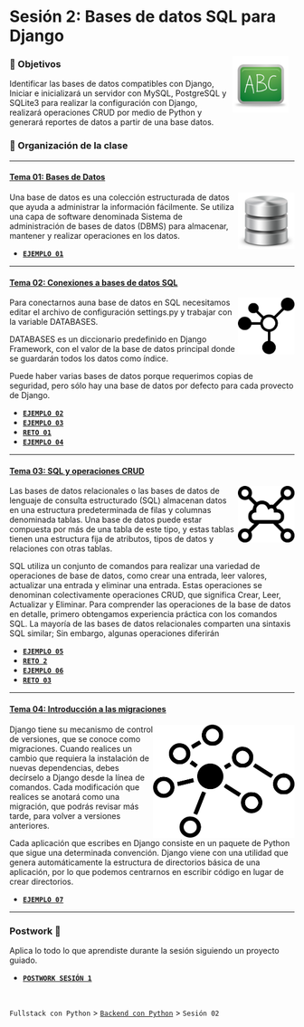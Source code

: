 # Sesión 2: Bases de datos SQL para Django

<img src="img/pizarron.png" align="right" height="100" width="100" hspace="10">


### :dart: Objetivos

Identificar las bases de datos compatibles con Django, Iniciar  e inicializará un servidor con MySQL, PostgreSQL y SQLite3 para realizar la configuración con Django, realizará operaciones CRUD por medio de Python y generará reportes de datos a partir de una base datos.


### 📂 Organización de la clase
***


#### <ins>Tema 01: Bases de Datos</ins>
<img src="img/imagen1.png" align="right" height="100" width="100">

Una base de datos es una colección estructurada de datos que ayuda a administrar la información fácilmente. Se utiliza una capa de software denominada Sistema de administración de bases de datos (DBMS) para almacenar, mantener y realizar operaciones en los datos.

 - [**`EJEMPLO 01`**](Ejemplo-01)

***
#### <ins>Tema 02: Conexiones a bases de datos SQL</ins>
<img src="img/imagen2.png" align="right" height="100" width="100">

Para conectarnos auna base de datos en SQL necesitamos editar el archivo de configuración settings.py y trabajar con la variable DATABASES.

DATABASES es un diccionario predefinido en Django Framework, con el valor de la base de datos principal donde se guardarán todos los datos como índice.

Puede haber varias bases de datos porque requerimos copias de seguridad, pero sólo hay una base de datos por defecto para cada provecto de Django.

 - [**`EJEMPLO 02`**](Ejemplo-02)
 - [**`EJEMPLO 03`**](Ejemplo-03)
 - [**`RETO 01`**](Reto-01)
-  [**`EJEMPLO 04`**](Ejemplo-04/Readme.md)



***

#### <ins>Tema 03: SQL y operaciones CRUD</ins>
<img src="img/imagen3.png" align="right" height="100" width="100">

Las bases de datos relacionales o las bases de datos de lenguaje de consulta estructurado (SQL) almacenan datos en una estructura predeterminada de filas y columnas denominada tablas. Una base de datos puede estar compuesta por más de una tabla de este tipo, y estas tablas tienen una estructura fija de atributos, tipos de datos y relaciones con otras tablas.


SQL utiliza un conjunto de comandos para realizar una variedad de operaciones de base de datos, como crear una entrada, leer valores, actualizar una entrada y eliminar una entrada. Estas operaciones se denominan colectivamente operaciones CRUD, que significa Crear, Leer, Actualizar y Eliminar. Para comprender las operaciones de la base de datos en detalle, primero obtengamos experiencia práctica con los comandos SQL. La mayoría de las bases de datos relacionales comparten una sintaxis SQL similar; Sin embargo, algunas operaciones diferirán

- [**`EJEMPLO 05`**](Ejemplo-05/Readme.md)
- [**`RETO 2`**](Reto-02/Readme.md)
- [**`EJEMPLO 06`**](Ejemplo-06)
- [**`RETO 03`**](Reto-02)

***

#### <ins>Tema 04: Introducción a las migraciones</ins>
<img src="img/imagen4.png" align="right" height="200" width="250">

Django tiene su mecanismo de control de versiones, que se conoce como migraciones. Cuando realices un cambio que requiera la instalación de nuevas dependencias, debes decírselo a Django desde la línea de comandos. Cada modificación que realices se anotará como una migración, que podrás revisar más tarde, para volver a versiones anteriores.


Cada aplicación que escribes en Django consiste en un paquete de Python que sigue una determinada convención. Django viene con una utilidad que genera automáticamente la estructura de directorios básica de una aplicación, por lo que podemos centrarnos en escribir código en lugar de crear directorios.

- [**`EJEMPLO 07`**](Ejemplo-07/Readme.md)

***

### Postwork :memo:
Aplica lo todo lo que aprendiste durante la sesión siguiendo un proyecto guiado.

- [**`POSTWORK SESIÓN 1`**](Postwork/Readme.md)

<br/>



`Fullstack con Python` > [`Backend con Python`](../Readme.md) > `Sesión 02`
